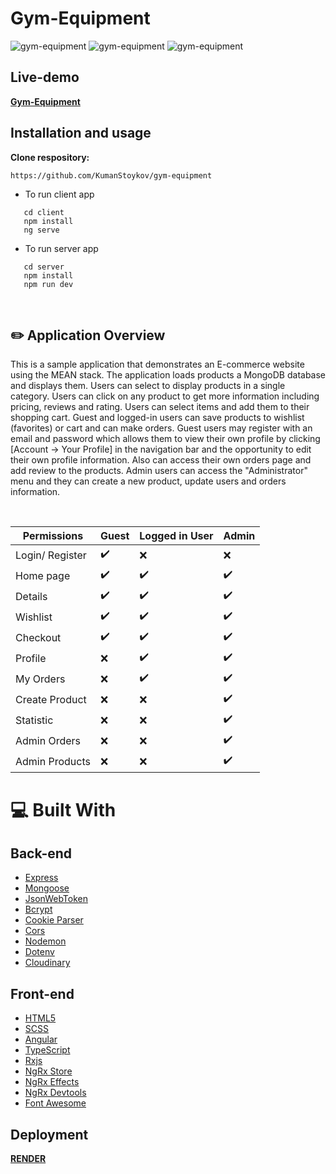 # Gym-Equipment

<img alt="gym-equipment" src="https://res.cloudinary.com/dyexk2s2s/image/upload/v1673364873/Screenshot_2023-01-10_163019_nyb3d6.png" />
<img alt="gym-equipment" src="https://res.cloudinary.com/dyexk2s2s/image/upload/v1673365159/Screenshot_2023-01-10_163756_eaftzj.png" />
<img alt="gym-equipment" src="https://res.cloudinary.com/dyexk2s2s/image/upload/v1670766384/Screenshot_2022-12-11_144314_stfesx.png" />
<br/>

## Live-demo

**[Gym-Equipment](https://gym-equipment.onrender.com/)**

## Installation and usage
 
**Clone respository:**
 
 ```
https://github.com/KumanStoykov/gym-equipment
 ```
 
 * To run client app
   <br/>
 ```
    cd client 
    npm install
    ng serve
 ```
 * To run server app
    <br/>
 ```
    cd server
    npm install
    npm run dev
 ```
 
 <br/>
 
 
## :pencil2: Application Overview

This is a sample application that demonstrates an E-commerce website using the MEAN stack. The application loads products a MongoDB database and displays them. Users can select to display products in a single category. Users can click on any product to get more information including pricing, reviews and rating. Users can select items and add them to their shopping cart.
Guest and logged-in users can save products to wishlist (favorites) or cart and can make orders.
Guest users may register with an email and password which allows them to view their own profile by clicking [Account -> Your Profile] in the navigation bar and the opportunity to edit their own profile information. Also can access their own orders page and add review to the products. Admin users can access the "Administrator" menu and they can create a new product, update users and orders information.

<br/>

| **Permissions** | Guest  | Logged in User | Admin  |
| --------------- | -----  | -------------- | -----  |
| Login/ Register | ✔️      | ❌             | ❌    |
| Home page       | ✔️      | ✔️              |  ✔️     |
| Details         | ✔️      | ✔️              |  ✔️     |
| Wishlist        | ✔️      | ✔️              |  ✔️     |
| Checkout        | ✔️      | ✔️              |  ✔️     |
| Profile         | ❌     | ✔️              |  ✔️     |
| My Orders       | ❌     | ✔️              |  ✔️     |
| Create Product  | ❌     | ❌             |  ✔️    |
| Statistic       | ❌     | ❌             |  ✔️    |
| Admin Orders    | ❌     | ❌             |  ✔️    |
| Admin Products  | ❌     | ❌             |  ✔️    |

# :computer:  Built With

## Back-end

- [Express](https://expressjs.com/)
- [Mongoose](https://mongoosejs.com/)
- [JsonWebToken](https://github.com/auth0/node-jsonwebtoken)
- [Bcrypt](https://github.com/kelektiv/node.bcrypt.js)
- [Cookie Parser](https://github.com/expressjs/cookie-parser)
- [Cors](https://github.com/expressjs/cors)
- [Nodemon](https://github.com/remy/nodemon)
- [Dotenv](https://github.com/motdotla/dotenv)
- [Cloudinary](https://github.com/cloudinary/cloudinary_npm)

## Front-end

- [HTML5](https://developer.mozilla.org/en-US/docs/Glossary/HTML5)
- [SCSS](https://sass-lang.com/)
- [Angular](https://angular.io/)
- [TypeScript](https://www.typescriptlang.org/)
- [Rxjs](https://rxjs.dev/guide/overview)
- [NgRx Store](https://ngrx.io/guide/store)
- [NgRx Effects](https://v10.ngrx.io/guide/effects)
- [NgRx Devtools](https://ngrx.io/guide/store-devtools)
- [Font Awesome](https://fontawesome.com/v5/docs/web/use-with/angular)


## Deployment
**[RENDER](https://render.com/)**
